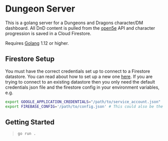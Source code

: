 # Dungeon Server

This is a golang server for a Dungeons and Dragons character/DM dashboard. All DnD content is pulled from the [open5e](https://api-beta.open5e.com/) API and character progression is saved in a Cloud Firestore.

Requires [Golang](https://golang.org/doc/install) 1.12 or higher.

## Firestore Setup

You must have the correct credentials set up to connect to a Firestore datastore. You can read about how to set up a new one [here](https://firebase.google.com/docs/firestore/quickstart). If you are trying to connect to an existing datastore then you only need the default credentials json file and the firestore config in your environment variables, e.g.

```bash
export GOOGLE_APPLICATION_CREDENTIALS="/path/to/service_account.json"
export FIREBASE_CONFIG='/path/to/config.json' # This could also be the raw config json string 
```

## Getting Started

> `go run .`
